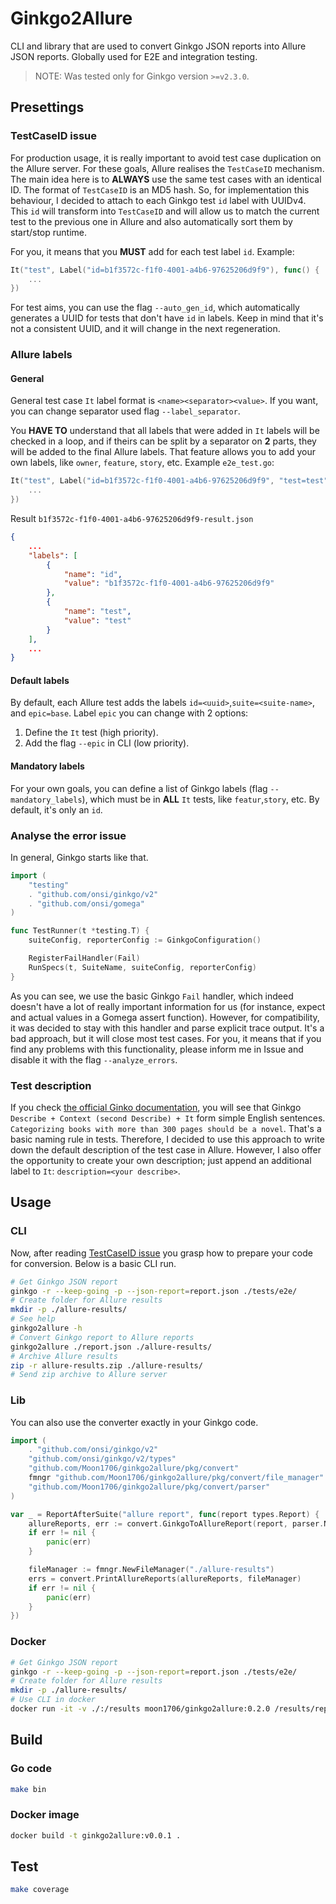 # Ginkgo2Allure

CLI and library that are used to convert Ginkgo JSON reports into Allure JSON reports. Globally used for E2E and integration testing.

>NOTE: Was tested only for Ginkgo version `>=v2.3.0`.

## Presettings

### TestCaseID issue

For production usage, it is really important to avoid test case duplication on the Allure server. For these goals, Allure realises the `TestCaseID` mechanism. The main idea here is to **ALWAYS** use the same test cases with an identical ID. The format of `TestCaseID` is an MD5 hash. So, for implementation this behaviour, I decided to attach to each Ginkgo test `id` label with UUIDv4. This `id` will transform into `TestCaseID` and will allow us to match the current test to the previous one in Allure and also automatically sort them by start/stop runtime.

For you, it means that you **MUST** add for each test label `id`. Example:

```go
It("test", Label("id=b1f3572c-f1f0-4001-a4b6-97625206d9f9"), func() {
    ...
})
```

For test aims, you can use the flag `--auto_gen_id`, which automatically generates a UUID for tests that don't have `id` in labels. Keep in mind that it's not a consistent UUID, and it will change in the next regeneration.

### Allure labels

#### General

General test case `It` label format is `<name><separator><value>`. If you want, you can change separator used flag `--label_separator`.

You **HAVE TO** understand that all labels that were added in `It` labels will be checked in a loop, and if theirs can be split by a separator on **2** parts, they will be added to the final Allure labels. That feature allows you to add your own labels, like `owner`, `feature`, `story`, etc. Example `e2e_test.go`:

```go
It("test", Label("id=b1f3572c-f1f0-4001-a4b6-97625206d9f9", "test=test"), func() {
    ...
})
```

Result `b1f3572c-f1f0-4001-a4b6-97625206d9f9-result.json`
```json
{
    ...
    "labels": [
        {
            "name": "id",
            "value": "b1f3572c-f1f0-4001-a4b6-97625206d9f9"
        },
        {
            "name": "test",
            "value": "test"
        }
    ],
    ...
}
```

#### Default labels

By default, each Allure test adds the labels `id=<uuid>`,`suite=<suite-name>`, and `epic=base`. Label `epic` you can change with 2 options:
1. Define the `It` test (high priority).
2. Add the flag `--epic` in CLI (low priority).

#### Mandatory labels

For your own goals, you can define a list of Ginkgo labels (flag `--mandatory_labels`), which must be in **ALL** `It` tests, like `featur`,`story`, etc. By default, it's only an `id`.

### Analyse the error issue

In general, Ginkgo starts like that.

```go
import (
	"testing"
	. "github.com/onsi/ginkgo/v2"
	. "github.com/onsi/gomega"
)

func TestRunner(t *testing.T) {
	suiteConfig, reporterConfig := GinkgoConfiguration()

	RegisterFailHandler(Fail)
	RunSpecs(t, SuiteName, suiteConfig, reporterConfig)
}
```

As you can see, we use the basic Ginkgo `Fail` handler, which indeed doesn't have a lot of really important information for us (for instance, expect and actual values in a Gomega assert function). However, for compatibility, it was decided to stay with this handler and parse explicit trace output. It's a bad approach, but it will close most test cases. For you, it means that if you find any problems with this functionality, please inform me in Issue and disable it with the flag `--analyze_errors`.

### Test description

If you check [the official Ginko documentation](https://onsi.github.io/ginkgo/#adding-specs-to-a-suite), you will see that Ginkgo `Describe + Context (second Describe) + It` form simple English sentences. `Categorizing books with more than 300 pages should be a novel`. That's a basic naming rule in tests. Therefore, I decided to use this approach to write down the default description of the test case in Allure. However, I also offer the opportunity to create your own description; just append an additional label to `It`: `description=<your describe>`.

## Usage

### CLI

Now, after reading [TestCaseID issue](#TestCaseID_issue) you grasp how to prepare your code for conversion. Below is a basic CLI run.

```sh
# Get Ginkgo JSON report
ginkgo -r --keep-going -p --json-report=report.json ./tests/e2e/
# Create folder for Allure results
mkdir -p ./allure-results/
# See help
ginkgo2allure -h
# Convert Ginkgo report to Allure reports
ginkgo2allure ./report.json ./allure-results/
# Archive Allure results
zip -r allure-results.zip ./allure-results/
# Send zip archive to Allure server
```

### Lib

You can also use the converter exactly in your Ginkgo code.

```go
import (
	. "github.com/onsi/ginkgo/v2"
	"github.com/onsi/ginkgo/v2/types"
	"github.com/Moon1706/ginkgo2allure/pkg/convert"
	fmngr "github.com/Moon1706/ginkgo2allure/pkg/convert/file_manager"
	"github.com/Moon1706/ginkgo2allure/pkg/convert/parser"
)

var _ = ReportAfterSuite("allure report", func(report types.Report) {
	allureReports, err := convert.GinkgoToAllureReport(report, parser.NewDefaultParser, parser.Config{})
	if err != nil {
		panic(err)
	}

	fileManager := fmngr.NewFileManager("./allure-results")
	errs = convert.PrintAllureReports(allureReports, fileManager)
	if err != nil {
		panic(err)
	}
})
```

### Docker

```sh
# Get Ginkgo JSON report
ginkgo -r --keep-going -p --json-report=report.json ./tests/e2e/
# Create folder for Allure results
mkdir -p ./allure-results/
# Use CLI in docker
docker run -it -v ./:/results moon1706/ginkgo2allure:0.2.0 /results/report.json /results/allure-results
```

## Build

### Go code

```sh
make bin
```

### Docker image

```sh
docker build -t ginkgo2allure:v0.0.1 .
```

## Test

```sh
make coverage
```

